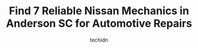 ---
layout: ampstory
image: https://images.unsplash.com/photo-1519752441410-d3ca70ecb937?ixlib=rb-4.0.3&ixid=MnwxMjA3fDB8MHxwaG90by1wYWdlfHx8fGVufDB8fHx8&auto=format&fit=crop&w=640&h=853&q=80
author: techidn
featured: false
description: Discover the 7 best Nissan Mechanic in Anderson SC, USA and ensure your vehicle receives the highest quality of care. These trusted professionals are known for their skill, knowledge, and de
title: Find 7 Reliable Nissan Mechanics in Anderson SC for Automotive Repairs
cover:
   title: Find 7 Reliable Nissan Mechanics in Anderson SC for Automotive Repairs
   subtitle: Rickpate
   background: https://images.unsplash.com/photo-1519752441410-d3ca70ecb937?ixlib=rb-4.0.3&ixid=MnwxMjA3fDB8MHxwaG90by1wYWdlfHx8fGVufDB8fHx8&auto=format&fit=crop&w=640&h=853&q=80

pages: 
 - layout: thirds
   top: <h1>#1 KCs Automotive Specialists, LLC</h1>
   bottom: "<p>We were on a road-trip to NC and then to the Childrens hospital of Philadelphia for our 3 year old son when at a near by rest stop, we discovered coolant was spewing e</p>"
   background: https://www.knot35.com/toplist/wp-content/uploads/2023/06/best-nissan-mechanic-1-in-anderson-sc-1685835811.jpeg
   backgroundblur: true
 - layout: thirds
   top: <h1>#2 Action Auto & Truck Repair</h1>
   bottom: "<p>529 Fair St, Anderson, SC 29625, United States</p>"
   background: https://www.knot35.com/toplist/wp-content/uploads/2023/06/best-nissan-mechanic-2-in-anderson-sc-1685835812.jpeg
   cta:
      link: https://www.knot35.com/toplist/find-7-reliable-nissan-mechanics-in-anderson-sc-for-automotive-repairs/
      text: Find 7 Reliable Nissan Mechanics in Anderson SC for Automotive Repairs
 - layout: thirds
   top: <h1>#3 Foothills Import Automotive</h1>
   bottom: "<p>607 N Murray Ave, Anderson, SC 29625, United States</p>"
   background: https://www.knot35.com/toplist/wp-content/uploads/2023/06/best-nissan-mechanic-3-in-anderson-sc-1685835812.jpeg
   cta:
      link: https://www.knot35.com/toplist/find-7-reliable-nissan-mechanics-in-anderson-sc-for-automotive-repairs/
      text: Find 7 Reliable Nissan Mechanics in Anderson SC for Automotive Repairs
 - layout: thirds
   top: <h1>#4 Automotive Service Associates Inc</h1>
   bottom: "<p>114 Walker Dr, Anderson, SC 29625, United States</p>"
   background: https://images.unsplash.com/photo-1462556791646-c201b8241a94?ixlib=rb-4.0.3&ixid=MnwxMjA3fDB8MHxwaG90by1wYWdlfHx8fGVufDB8fHx8&auto=format&fit=crop&w=640&h=853&q=80
   cta:
      link: https://www.knot35.com/toplist/find-7-reliable-nissan-mechanics-in-anderson-sc-for-automotive-repairs/
      text: Find 7 Reliable Nissan Mechanics in Anderson SC for Automotive Repairs
 - layout: thirds
   top: <h1>#5 CMS Garage & Body Shop</h1>
   bottom: "<p>1219 S Main St, Anderson, SC 29624, United States</p>"
   background: https://images.unsplash.com/photo-1613843873231-1447db182f97?ixlib=rb-4.0.3&ixid=MnwxMjA3fDB8MHxwaG90by1wYWdlfHx8fGVufDB8fHx8&auto=format&fit=crop&w=640&h=853&q=80
   cta:
      link: https://www.knot35.com/toplist/find-7-reliable-nissan-mechanics-in-anderson-sc-for-automotive-repairs/
      text: Find 7 Reliable Nissan Mechanics in Anderson SC for Automotive Repairs
 - layout: thirds
   top: <h1>#6 Frees Radiator & Auto Repair</h1>
   bottom: "<p>712 S Main St, Anderson, SC 29624, United States</p>"
   background: https://images.unsplash.com/photo-1515405295579-ba7b45403062?ixlib=rb-4.0.3&ixid=MnwxMjA3fDB8MHxwaG90by1wYWdlfHx8fGVufDB8fHx8&auto=format&fit=crop&w=640&h=853&q=80
   cta:
      link: https://www.knot35.com/toplist/find-7-reliable-nissan-mechanics-in-anderson-sc-for-automotive-repairs/
      text: Find 7 Reliable Nissan Mechanics in Anderson SC for Automotive Repairs
 - layout: thirds
   top: <h1>#7 Callahams Automotive Service Center</h1>
   bottom: "<p>2014 S Main St, Anderson, SC 29624, United States</p>"
   background: https://images.unsplash.com/photo-1567095761054-7a02e69e5c43?ixlib=rb-4.0.3&ixid=MnwxMjA3fDB8MHxwaG90by1wYWdlfHx8fGVufDB8fHx8&auto=format&fit=crop&w=640&h=853&q=80
   cta:
      link: https://www.knot35.com/toplist/find-7-reliable-nissan-mechanics-in-anderson-sc-for-automotive-repairs/
      text: Find 7 Reliable Nissan Mechanics in Anderson SC for Automotive Repairs
 - layout: thirds
   middle: Continue reading...
   background: https://images.unsplash.com/photo-1552083974-186346191183?ixlib=rb-4.0.3&ixid=MnwxMjA3fDB8MHxwaG90by1wYWdlfHx8fGVufDB8fHx8&auto=format&fit=crop&w=640&h=853&q=80
   cta:
      link: https://www.knot35.com/toplist/find-7-reliable-nissan-mechanics-in-anderson-sc-for-automotive-repairs/
      text: Find 7 Reliable Nissan Mechanics in Anderson SC for Automotive Repairs
      
---